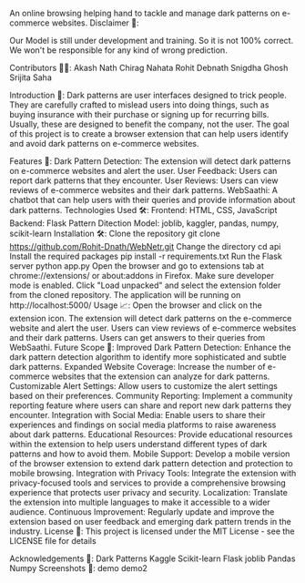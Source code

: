 An online browsing helping hand to tackle and manage dark patterns on e-commerce websites.
Disclaimer 🛑:

Our Model is still under development and training. So it is not 100% correct. We won't be responsible for any kind of wrong prediction.

Contributors 👨‍🏫:
Akash Nath
Chirag Nahata
Rohit Debnath
Snigdha Ghosh
Srijita Saha

Introduction 📜:
Dark patterns are user interfaces designed to trick people. They are carefully crafted to mislead users into doing things, such as buying insurance with their purchase or signing up for recurring bills. Usually, these are designed to benefit the company, not the user. The goal of this project is to create a browser extension that can help users identify and avoid dark patterns on e-commerce websites.

Features 🌟:
Dark Pattern Detection: The extension will detect dark patterns on e-commerce websites and alert the user.
User Feedback: Users can report dark patterns that they encounter.
User Reviews: Users can view reviews of e-commerce websites and their dark patterns.
WebSaathi: A chatbot that can help users with their queries and provide information about dark patterns.
Technologies Used 🛠️:
Frontend: HTML, CSS, JavaScript 
Backend: Flask
Pattern Ditection Model: joblib, kaggler, pandas, numpy, scikit-learn
Installation 🛠️:
Clone the repository
git clone https://github.com/Rohit-Dnath/WebNetr.git
Change the directory
cd api
Install the required packages
pip install -r requirements.txt
Run the Flask server
python app.py
Open the browser and go to extensions tab at chrome://extensions/ or about:addons in Firefox. Make sure developer mode is enabled. Click "Load unpacked" and select the extension folder from the cloned repository. The application will be running on http://localhost:5000/
Usage 📈:
Open the browser and click on the extension icon.
The extension will detect dark patterns on the e-commerce website and alert the user.
Users can view reviews of e-commerce websites and their dark patterns.
Users can get answers to their queries from WebSaathi.
Future Scope 🚀:
Improved Dark Pattern Detection: Enhance the dark pattern detection algorithm to identify more sophisticated and subtle dark patterns.
Expanded Website Coverage: Increase the number of e-commerce websites that the extension can analyze for dark patterns.
Customizable Alert Settings: Allow users to customize the alert settings based on their preferences.
Community Reporting: Implement a community reporting feature where users can share and report new dark patterns they encounter.
Integration with Social Media: Enable users to share their experiences and findings on social media platforms to raise awareness about dark patterns.
Educational Resources: Provide educational resources within the extension to help users understand different types of dark patterns and how to avoid them.
Mobile Support: Develop a mobile version of the browser extension to extend dark pattern detection and protection to mobile browsing.
Integration with Privacy Tools: Integrate the extension with privacy-focused tools and services to provide a comprehensive browsing experience that protects user privacy and security.
Localization: Translate the extension into multiple languages to make it accessible to a wider audience.
Continuous Improvement: Regularly update and improve the extension based on user feedback and emerging dark pattern trends in the industry.
License 📝:
This project is licensed under the MIT License - see the LICENSE file for details

Acknowledgements 🙏:
Dark Patterns
Kaggle
Scikit-learn
Flask
joblib
Pandas
Numpy
Screenshots 📸:
demo demo2

